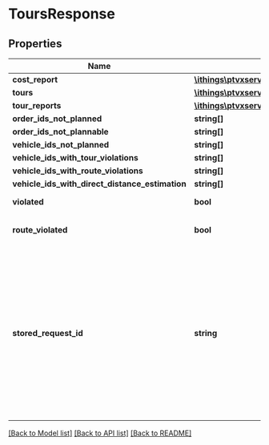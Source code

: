 # ToursResponse

## Properties
Name | Type | Description | Notes
------------ | ------------- | ------------- | -------------
**cost_report** | [**\ithings\ptvxserver\model\CostReport**](CostReport.md) |  | 
**tours** | [**\ithings\ptvxserver\model\Tour[]**](Tour.md) |  | [optional] 
**tour_reports** | [**\ithings\ptvxserver\model\TourReport[]**](TourReport.md) |  | [optional] 
**order_ids_not_planned** | **string[]** |  | [optional] 
**order_ids_not_plannable** | **string[]** |  | [optional] 
**vehicle_ids_not_planned** | **string[]** |  | [optional] 
**vehicle_ids_with_tour_violations** | **string[]** |  | [optional] 
**vehicle_ids_with_route_violations** | **string[]** |  | [optional] 
**vehicle_ids_with_direct_distance_estimation** | **string[]** |  | [optional] 
**violated** | **bool** | True if there is any tour violation. | [optional] 
**route_violated** | **bool** | True if there is at least one route violation at the leg. | [optional] 
**stored_request_id** | **string** | Reference to the request that is stored in the session storage with this response as input plan. If there occur any problems with the session storage, an ObjectNotStoredLimitation is generated and this parameter is null even if storage was requested. In case of evaluateToursInExecution no storedRequestId is returned because the stored input plan does not change. | [optional] 

[[Back to Model list]](../../README.md#documentation-for-models) [[Back to API list]](../../README.md#documentation-for-api-endpoints) [[Back to README]](../../README.md)

